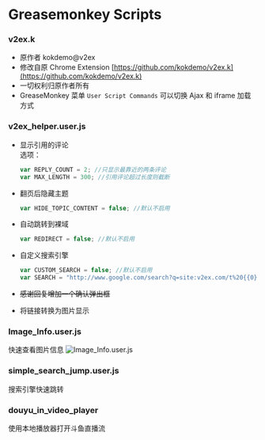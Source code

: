 
Greasemonkey Scripts
===============================
### v2ex.k
- 原作者 kokdemo@v2ex
- 修改自原 Chrome Extension [https://github.com/kokdemo/v2ex.k](https://github.com/kokdemo/v2ex.k)
- 一切权利归原作者所有
- GreaseMonkey 菜单 ```User Script Commands``` 可以切换 Ajax 和 iframe 加载方式

### v2ex_helper.user.js
- 显示引用的评论<br/>
  选项：

  ```javascript
  var REPLY_COUNT = 2; //只显示最靠近的两条评论
  var MAX_LENGTH = 300; //引用评论超过长度则截断
  ```
- 翻页后隐藏主题<br/>

  ```javascript
  var HIDE_TOPIC_CONTENT = false; //默认不启用
  ```
- 自动跳转到裸域<br/>

  ```javascript
  var REDIRECT = false; //默认不启用
  ```
- 自定义搜索引擎<br/>

  ```javascript
  var CUSTOM_SEARCH = false; //默认不启用
  var SEARCH = "http://www.google.com/search?q=site:v2ex.com/t%20{{0}}"; //修改搜索引擎，关键字用{{0}}替换

  ```
- ~~感谢回复增加一个确认弹出框~~<br/>
- 将链接转换为图片显示<br/>

### Image_Info.user.js
快速查看图片信息
![Image_Info.user.js](http://ww2.sinaimg.cn/large/3e69b0ccgw1eoh0xsws5sj20l90a83z5.jpg)

### simple_search_jump.user.js
搜索引擎快速跳转

### douyu_in_video_player
使用本地播放器打开斗鱼直播流

